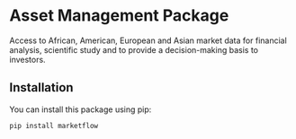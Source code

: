 # Asset Management Package

Access to African, American, European and Asian market data for financial analysis, scientific study and to provide a decision-making basis to investors.

## Installation

You can install this package using pip:

```bash
pip install marketflow